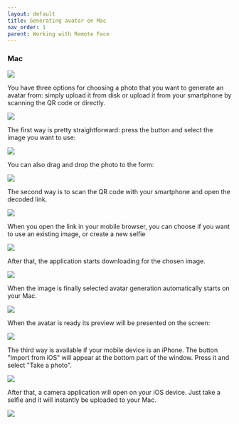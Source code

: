 ```yaml
---
layout: default
title: Generating avatar on Mac
nav_order: 1
parent: Working with Remote Face
---
```


### [](#header-3)Mac

![](assets/img/mac/a_1.png)

You have three options for choosing a photo that you want to generate an avatar from: simply upload it from disk or upload it from your smartphone by scanning the QR code or directly.

![](assets/img/mac/a_3.png)

The first way is pretty straightforward: press the button and select the image you want to use:

![](assets/img/mac/a_4.png)

You can also drag and drop the photo to the form:

![](assets/img/mac/a_5.png)

The second way is to scan the QR code with your smartphone and open the decoded link.

![](assets/img/mac/a_2.png)

When you open the link in your mobile browser, you can choose if you want to use an existing image, or create a new selfie

![](assets/img/a_8.jpg)

After that, the application starts downloading for the chosen image.

![](assets/img/mac/a_9.png)

When the image is finally selected avatar generation automatically starts on your Mac.

![](assets/img/mac/a_6.png)

When the avatar is ready its preview will be presented on the screen:

![](assets/img/mac/a_7.png)

The third way is available if your mobile device is an iPhone. The button "Import from iOS" will appear at the bottom part of the window. Press it and select "Take a photo".

![](assets/img/mac/a_import_iphone_1.png)

After that, a camera application will open on your iOS device. Just take a selfie and it will instantly be uploaded to your Mac.

![](assets/img/mac/a_import_iphone_2.png)